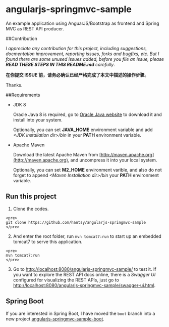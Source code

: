 angularjs-springmvc-sample
==========================

An example application using AnguarJS/Bootstrap as frontend and Spring MVC as REST API producer.

##Contribution

_I appreciate any contribution for this project, including suggestions, docmentation improvement, reporting issues, forks and bugfixs,  etc. But I found there are some unused issues added, before you file an issue, please **READ THESE STEPS IN THIS README.md**  carefully_.

**在你提交 ISSUE 前，请务必确认已经严格完成了本文中描述的操作步骤**。

Thanks.


##Requirements

   * JDK 8

     Oracle Java 8 is required, go to [Oracle Java website](http://java.oracle.com) to download it and install into your system. 
     
     Optionally, you can set **JAVA\_HOME** environment variable and add *&lt;JDK installation dir>/bin* in your **PATH** environment variable.

   * Apache Maven
   
     Download the latest Apache Maven from [http://maven.apache.org](http://maven.apache.org), and uncompress it into your local system. 
    
     Optionally, you can set **M2\_HOME** environment varible, and also do not forget to append *&lt;Maven Installation dir>/bin* your **PATH** environment variable.  

## Run this project

   1. Clone the codes.

    <pre>
    git clone https://github.com/hantsy/angularjs-springmvc-sample
    </pre>
  
   2. And enter the root folder, run `mvn tomcat7:run` to start up an embedded tomcat7 to serve this application.
  
    <pre>
    mvn tomcat7:run
    </pre>

   3. Go to [http://localhost:8080/angularjs-springmvc-sample/](http://localhost:8080/angularjs-springmvc-sample/) to test it. If you want to explore the REST API docs online, there is a *Swagger UI* configured for visualizing the REST APIs, just go to [http://localhost:8080/angularjs-springmvc-sample/swagger-ui.html](http://localhost:8080/angularjs-springmvc-sample/swagger-ui.html).

## Spring Boot

If you are interested in Spring Boot, I have moved the `boot` branch into a new project [angularjs-springmvc-sample-boot](https://github.com/hantsy/angularjs-springmvc-sample-boot).
